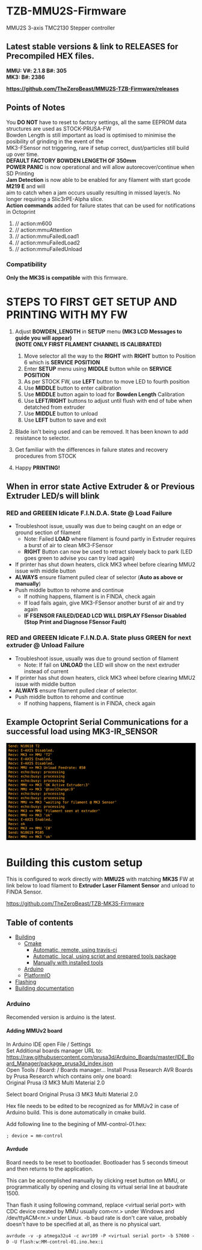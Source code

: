 # TZB-MMU2S-Firmware
MMU2S 3-axis TMC2130 Stepper controller

## Latest stable versions & link to **RELEASES** for Precompiled HEX files. 
**MMU: V#: 2.1.8		B#:  305**  
**MK3: B#: 2386**

**https://github.com/TheZeroBeast/MMU2S-TZB-Firmware/releases**

## Points of Notes  
You **DO NOT** have to reset to factory settings, all the same EEPROM data structures are used as STOCK-PRUSA-FW  
Bowden Length is still important as load is optimised to minimise the posibility of grinding in the event of the  
MK3-FSensor not triggering, rare if setup correct, dust/particles still build up over time.  
**DEFAULT FACTORY BOWDEN LENGETH OF 350mm**  
**POWER PANIC** is now operational and will allow autorecover/continue when SD Printing  
**Jam Detection** is now able to be enabled for any filament with start gcode **M219 E** and will  
aim to catch when a jam occurs usually resulting in missed layer/s. No longer requiring a Slic3rPE-Alpha slice.    
**Action commands** added for failure states that can be used for notifications in Octoprint
  1.  // action:m600
  2.  // action:mmuAttention
  3.  // action:mmuFailedLoad1
  4.  // action:mmuFailedLoad2
  5.  // action:mmuFailedUnload
  
### Compatibility
   **Only the MK3S is compatible** with this firmware.

# **STEPS TO FIRST GET SETUP AND PRINTING WITH MY FW**  
1. Adjust **BOWDEN_LENGTH** in **SETUP** menu **(MK3 LCD Messages to guide you will appear)**  
**(NOTE ONLY FIRST FILAMENT CHANNEL IS CALIBRATED)**
   1. Move selector all the way to the **RIGHT** with **RIGHT** button to Position 6 which is **SERVICE POSITION**
   1. Enter **SETUP** menu using **MIDDLE** button while on **SERVICE POSITION**
   2. As per STOCK FW, use **LEFT** button to move LED to fourth position
   3. Use **MIDDLE** button to enter calibration
   4. Use **MIDDLE** button again to load for **Bowden Length** Calibration
   4. Use **LEFT/RIGHT** buttons to adjust until flush with end of tube when detatched from extruder
   5. Use **MIDDLE** button to unload
   6. Use **LEFT** button to save and exit

2. Blade isn't being used and can be removed. It has been known to add resistance to selector.

3. Get familiar with the differences in failure states and recovery procedures from STOCK

4. Happy **PRINTING!**

## When in error state Active Extruder & or Previous Extruder LED/s will blink

###   RED and GREEEN Idicate F.I.N.D.A. State @ Load Failure
* Troubleshoot issue, usually was due to being caught on an edge or ground section of filament
  * Note: Failed **LOAD** where filament is found partly in Extruder requires a burst of air to clean MK3-FSensor
  * **RIGHT** Button can now be used to retract slowely back to park (LED goes green to advise you can try load again)
* If printer has shut down heaters, click MK3 wheel before clearing MMU2 issue with middle button
* **ALWAYS** ensure filament pulled clear of selector (**Auto as above or manually**)
* Push middle button to rehome and continue
  * If nothing happens, filament is in FINDA, check again
  * If load fails again, give MK3-FSensor another burst of air and try again
  * **IF FSENSOR FAILED/DEAD LCD WILL DISPLAY FSensor Disabled (Stop Print and Diagnose FSensor Fault)**

###   RED and GREEEN Idicate F.I.N.D.A. State pluss GREEN for next extruder @ Unload Failure
* Troubleshoot issue, usually was due to ground section of filament
  * Note: If fail on **UNLOAD** the LED will show on the next extruder instead of current
* If printer has shut down heaters, click MK3 wheel before clearing MMU2 issue with middle button
* **ALWAYS** ensure filament pulled clear of selector.
* Push middle button to rehome and continue
  * If nothing happens, filament is in FINDA, check again

## Example Octoprint Serial Communications for a successful load using MK3-IR_SENSOR
![MMU2-OctoprintSerialLoadExample](/MMU2-OctoprintSerialLoadExample-2.1.8.png)

# Building this custom setup
This is configured to work directly with **MMU2S** with matching **MK3S** FW at link below to load filament to **Extruder Laser Filament Sensor** and unload to FINDA Sensor.

https://github.com/TheZeroBeast/TZB-MK3S-Firmware


## Table of contents

<!--ts-->
   * [Building](#building)
     * [Cmake](#cmake)
       * [Automatic, remote, using travis-ci](#automatic-remote-using-travis-ci)
       * [Automatic, local, using script and prepared tools package](#automatic-local-using-script-and-prepared-tools-package)
       * [Manually with installed tools](#manually-with-installed-tools)
     * [Arduino](#arduino)
     * [PlatformIO](#platformio)
   * [Flashing](#flashing)
   * [Building documentation](#building-documentation)

<!--te-->

### Arduino
Recomended version is arduino is the latest.
#### Adding MMUv2 board
In Arduino IDE open File / Settings  
Set Additional boards manager URL to:  
https://raw.githubusercontent.com/prusa3d/Arduino_Boards/master/IDE_Board_Manager/package_prusa3d_index.json  
Open Tools / Board: / Boards manager...
Install Prusa Research AVR Boards by Prusa Research
which contains only one board:  
Original Prusa i3 MK3 Multi Material 2.0

Select board Original Prusa i3 MK3 Multi Material 2.0

Hex file needs to be edited to be recognized as for MMUv2 in case of Arduino build. This is done automatically in cmake build.

Add following line to the begining of MM-control-01.hex:
~~~
; device = mm-control
~~~
#### Avrdude
Board needs to be reset to bootloader. Bootloader has 5 seconds timeout and then returns to the application.

This can be accomplished manually by clicking reset button on MMU, or programmatically by opening and closing its virtual serial line at baudrate 1500.

Than flash it using following command, replace \<virtual serial port\> with CDC device created by MMU usually com\<nr.\> under Windows and /dev/ttyACM\<nr.\> under Linux. -b baud rate is don't care value, probably doesn't have to be specified at all, as there is no physical uart.
~~~
avrdude -v -p atmega32u4 -c avr109 -P <virtual serial port> -b 57600 -D -U flash:w:MM-control-01.ino.hex:i
~~~
